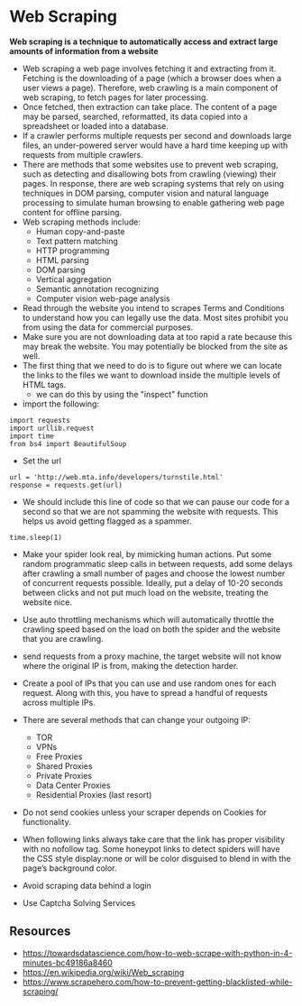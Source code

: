 # Web Scraping

**Web scraping is a technique to automatically access and extract large amounts of information from a website**

- Web scraping a web page involves fetching it and extracting from it. Fetching is the downloading of a page (which a browser does when a user views a page). Therefore, web crawling is a main component of web scraping, to fetch pages for later processing.
- Once fetched, then extraction can take place. The content of a page may be parsed, searched, reformatted, its data copied into a spreadsheet or loaded into a database.
- If a crawler performs multiple requests per second and downloads large files, an under-powered server would have a hard time keeping up with requests from multiple crawlers.
- There are methods that some websites use to prevent web scraping, such as detecting and disallowing bots from crawling (viewing) their pages. In response, there are web scraping systems that rely on using techniques in DOM parsing, computer vision and natural language processing to simulate human browsing to enable gathering web page content for offline parsing.
- Web scraping methods include:
    - Human copy-and-paste
    - Text pattern matching
    - HTTP programming
    - HTML parsing
    - DOM parsing
    - Vertical aggregation
    - Semantic annotation recognizing
    - Computer vision web-page analysis
- Read through the website you intend to scrapes Terms and Conditions to understand how you can legally use the data. Most sites prohibit you from using the data for commercial purposes.
- Make sure you are not downloading data at too rapid a rate because this may break the website. You may potentially be blocked from the site as well.
- The first thing that we need to do is to figure out where we can locate the links to the files we want to download inside the multiple levels of HTML tags.
    - we can do this by using the "inspect" function
- import the following:

```
import requests
import urllib.request
import time
from bs4 import BeautifulSoup
```

- Set the url

```
url = 'http://web.mta.info/developers/turnstile.html'
response = requests.get(url)
```
- We should include this line of code so that we can pause our code for a second so that we are not spamming the website with requests. This helps us avoid getting flagged as a spammer.

```time.sleep(1)```

- Make your spider look real, by mimicking human actions. Put some random programmatic sleep calls in between requests, add some delays after crawling a small number of pages and choose the lowest number of concurrent requests possible. Ideally, put a delay of 10-20 seconds between clicks and not put much load on the website, treating the website nice.
- Use auto throttling mechanisms which will automatically throttle the crawling speed based on the load on both the spider and the website that you are crawling.
- send requests from a proxy machine, the target website will not know where the original IP is from, making the detection harder.
- Create a pool of IPs that you can use and use random ones for each request. Along with this, you have to spread a handful of requests across multiple IPs.
- There are several methods that can change your outgoing IP:

    - TOR
    - VPNs
    - Free Proxies
    - Shared Proxies
    - Private Proxies
    - Data Center Proxies
    - Residential Proxies (last resort)
- Do not send cookies unless your scraper depends on Cookies for functionality.
- When following links always take care that the link has proper visibility with no nofollow tag. Some honeypot links to detect spiders will have the CSS style display:none or will be color disguised to blend in with the page’s background color.
- Avoid scraping data behind a login
- Use Captcha Solving Services

## Resources

- https://towardsdatascience.com/how-to-web-scrape-with-python-in-4-minutes-bc49186a8460 
- https://en.wikipedia.org/wiki/Web_scraping 
- https://www.scrapehero.com/how-to-prevent-getting-blacklisted-while-scraping/ 